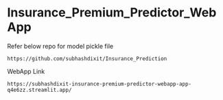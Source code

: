 # Insurance_Premium_Predictor_WebApp

Refer below repo for model pickle file
```
https://github.com/subhashdixit/Insurance_Prediction
```
WebApp Link
```
https://subhashdixit-insurance-premium-predictor-webapp-app-q4e6zz.streamlit.app/
```
